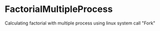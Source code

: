 # FactorialMultipleProcess
Calculating factorial with multiple process using linux system call "Fork"
